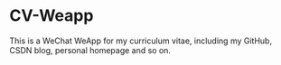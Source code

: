 CV-Weapp
========
This is a WeChat WeApp for my curriculum vitae, including my GitHub, CSDN blog, personal homepage and so on.
